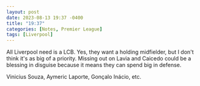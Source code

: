 ```yaml
---
layout: post
date: 2023-08-13 19:37 -0400
title: "19:37"
categories: [Notes, Premier League]
tags: [Liverpool]
---
```


All Liverpool need is a LCB. Yes, they want a holding midfielder, but I don't think it's as big of a priority. Missing out on Lavia and Caicedo could be a blessing in disguise because it means they can spend big in defense.

Vinicius Souza, Aymeric Laporte, Gonçalo Inácio, etc.


